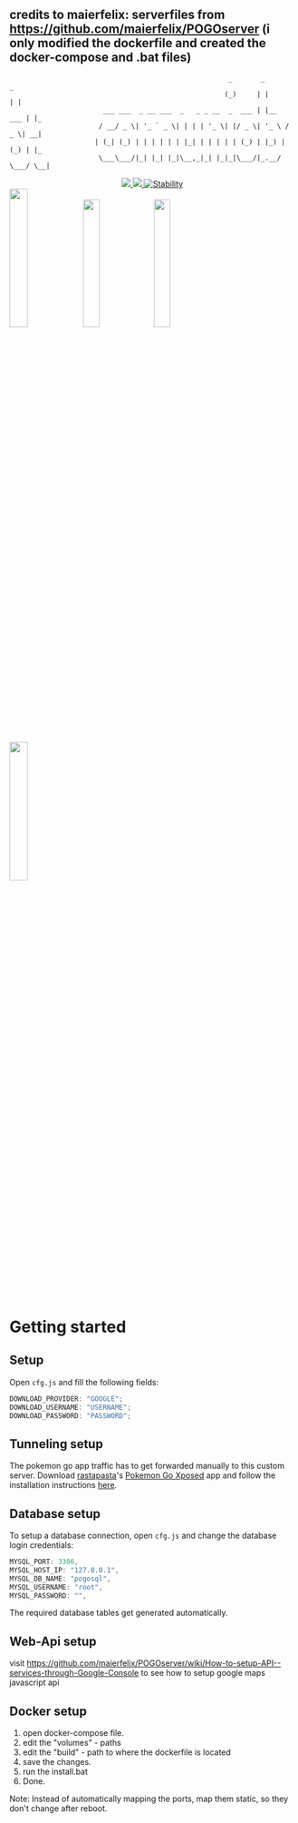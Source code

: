 ## credits to maierfelix: serverfiles from https://github.com/maierfelix/POGOserver (i only modified the dockerfile and created the docker-compose and .bat files)

````
                                                      _       _           _   
                                                     (_)     | |         | |  
                       ___ ___  _ __ ___  _   _ _ __  _  ___ | |__   ___ | |_ 
                      / __/ _ \| '_ ` _ \| | | | '_ \| |/ _ \| '_ \ / _ \| __|
                     | (_| (_) | | | | | | |_| | | | | | (_) | |_) | (_) | |_ 
                      \___\___/|_| |_| |_|\__,_|_| |_|_|\___/|_.__/ \___/ \__| 
````
<div align="center">
  <a href="#">
    <img src="https://img.shields.io/badge/Pokemon%20GO-0.35.0-blue.svg?style=flat-square" />
  </a>
  <a href="https://github.com/maierfelix/POGOserver/blob/master/LICENSE">
    <img src="https://img.shields.io/badge/GNU GPL-License-blue.svg?style=flat-square" />
  </a>
  <a href="https://nodejs.org/api/documentation.html#documentation_stability_index">
    <img src="https://img.shields.io/badge/stability-experimental-orange.svg?style=flat-square" alt="Stability" />
  </a>
</div>

<img width="25%" src="http://i.imgur.com/7VhPleu.png" />
<img width="24%" src="http://i.imgur.com/E82eqtk.png" />
<img width="24%" src="http://i.imgur.com/H692S9d.png" />
<img width="25%" src="http://i.imgur.com/LGrdUeH.png" />

# Getting started

## Setup
Open ``cfg.js`` and fill the following fields:

````js
DOWNLOAD_PROVIDER: "GOOGLE";
DOWNLOAD_USERNAME: "USERNAME";
DOWNLOAD_PASSWORD: "PASSWORD";
````

## Tunneling setup
The pokemon go app traffic has to get forwarded manually to this custom server. Download [rastapasta](https://github.com/rastapasta)'s [Pokemon Go Xposed](https://github.com/rastapasta/pokemon-go-xposed/releases) app and follow the installation instructions [here](https://github.com/rastapasta/pokemon-go-xposed#how-to-use-it).

## Database setup

To setup a database connection, open ``cfg.js`` and change the database login credentials:

````js
MYSQL_PORT: 3306,
MYSQL_HOST_IP: "127.0.0.1",
MYSQL_DB_NAME: "pogosql",
MYSQL_USERNAME: "root",
MYSQL_PASSWORD: "",
````

The required database tables get generated automatically.

## Web-Api setup
visit https://github.com/maierfelix/POGOserver/wiki/How-to-setup-API--services-through-Google-Console
to see how to setup google maps javascript api
## Docker setup

1. open docker-compose file.
2. edit the "volumes" - paths
3. edit the "build" - path to where the dockerfile is located
4. save the changes.
5. run the install.bat
6. Done.

Note: Instead of automatically mapping the ports, map them static, so they don't change after reboot.
